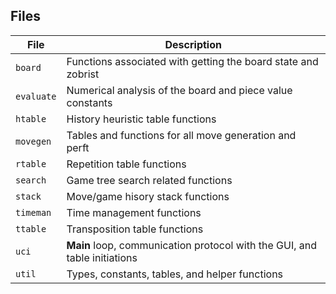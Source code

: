 ## Files

| File | Description |
| --- | --- |
| `board` | Functions associated with getting the board state and zobrist |
| `evaluate` | Numerical analysis of the board and piece value constants |
| `htable` | History heuristic table functions |
| `movegen` | Tables and functions for all move generation and perft |
| `rtable` | Repetition table functions |
| `search` | Game tree search related functions |
| `stack` | Move/game hisory stack functions |
| `timeman` | Time management functions |
| `ttable` | Transposition table functions |
| `uci` | **Main** loop, communication protocol with the GUI, and table initiations |
| `util` | Types, constants, tables, and helper functions |
